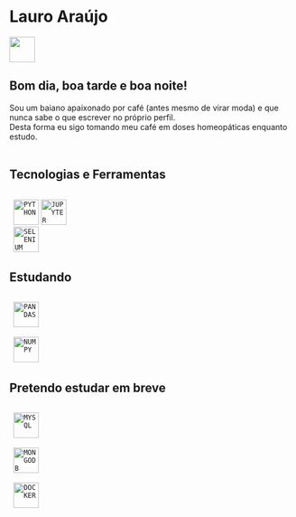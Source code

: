 # Lauro Araújo

<div display="inline-block">
 
<a href="https://www.linkedin.com/in/rasdeas/">
 <img src="https://cdn.jsdelivr.net/gh/devicons/devicon/icons/linkedin/linkedin-original.svg" height="45px"/>
</a>
 
<!--
<a>
 <img src="https://practicaldev-herokuapp-com.freetls.fastly.net/assets/devlogo-pwa-512.png" height="45px">
</a>
-->
 
</div>


## Bom dia, boa tarde e boa noite!
Sou um baiano apaixonado por café (antes mesmo de virar moda) e que nunca sabe o que escrever no próprio perfil. <br>
Desta forma eu sigo tomando meu café em doses homeopáticas enquanto estudo. <br>
<br>


## Tecnologias e Ferramentas
<code>
 <img src="https://cdn.jsdelivr.net/gh/devicons/devicon/icons/python/python-original.svg" title="PYTHON" height="45px"/></code> 
 <code><img src="https://cdn.jsdelivr.net/gh/devicons/devicon/icons/jupyter/jupyter-original-wordmark.svg" title="JUPYTER NOTEBOOK" height="45px"/></code> 
 <code>
 <img src="https://cdn.jsdelivr.net/gh/devicons/devicon/icons/selenium/selenium-original.svg" title="SELENIUM" height="45px"/>
</code>

## Estudando
<code>
 <img src="https://cdn.jsdelivr.net/gh/devicons/devicon/icons/pandas/pandas-original.svg" title="PANDAS" height="45px"/>
</code>
<code>
 <img src="https://cdn.jsdelivr.net/gh/devicons/devicon/icons/numpy/numpy-original.svg" title="NUMPY" height="45px"/> 
</code>
 

## Pretendo estudar em breve
<code>
 <img src="https://cdn.jsdelivr.net/gh/devicons/devicon/icons/mysql/mysql-plain.svg" title="MYSQL" height="45px"/>
</code>
<code>
 <img src="https://cdn.jsdelivr.net/gh/devicons/devicon/icons/mongodb/mongodb-original.svg" title="MONGODB" height="45px"/>
</code>
<code>
 <img src="https://cdn.jsdelivr.net/gh/devicons/devicon/icons/docker/docker-original.svg" title="DOCKER" height="45px"/>
</code>

<br>
